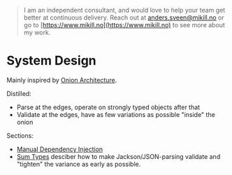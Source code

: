 > I am an independent consultant, and would love to help your team get better at continuous delivery. Reach out at [anders.sveen@mikill.no](mailto:anders.sveen@mikill.no) or go to [https://www.mikill.no](https://www.mikill.no) to see more about my work.

# System Design

Mainly inspired by [Onion Architecture](https://medium.com/@alessandro.traversi/understanding-onion-architecture-an-example-folder-structure-9c62208cc97d#:~:text=Onion%20Architecture%20is%20a%20software,easier%20to%20evolve%20over%20time.).

Distilled:
- Parse at the edges, operate on strongly typed objects after that
- Validate at the edges, have as few variations as possible "inside" the onion

Sections:
- [Manual Dependency Injection](manual-dependency-injection.md)
- [Sum Types](sum-types.md) desciber how to make Jackson/JSON-parsing validate and "tighten" the variance as early as possible.
